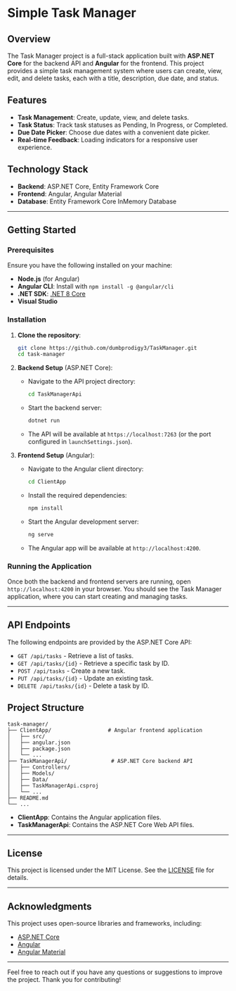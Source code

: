 ﻿# Simple Task Manager

## Overview

The Task Manager project is a full-stack application built with **ASP.NET Core** for the backend API and **Angular** for the frontend. This project provides a simple task management system where users can create, view, edit, and delete tasks, each with a title, description, due date, and status.

## Features

- **Task Management**: Create, update, view, and delete tasks.
- **Task Status**: Track task statuses as Pending, In Progress, or Completed.
- **Due Date Picker**: Choose due dates with a convenient date picker.
- **Real-time Feedback**: Loading indicators for a responsive user experience.

## Technology Stack

- **Backend**: ASP.NET Core, Entity Framework Core
- **Frontend**: Angular, Angular Material
- **Database**: Entity Framework Core InMemory Database

---

## Getting Started

### Prerequisites

Ensure you have the following installed on your machine:

- **Node.js** (for Angular)
- **Angular CLI**: Install with `npm install -g @angular/cli`
- **.NET SDK**: [.NET 8 Core](https://dotnet.microsoft.com/download)
- **Visual Studio**

### Installation

1. **Clone the repository**:
   ```bash
   git clone https://github.com/dumbprodigy3/TaskManager.git
   cd task-manager
   ```

2. **Backend Setup** (ASP.NET Core):
   - Navigate to the API project directory:
     ```bash
     cd TaskManagerApi
     ```

   - Start the backend server:
     ```bash
     dotnet run
     ```
   - The API will be available at `https://localhost:7263` (or the port configured in `launchSettings.json`).

3. **Frontend Setup** (Angular):
   - Navigate to the Angular client directory:
     ```bash
     cd ClientApp
     ```
   - Install the required dependencies:
     ```bash
     npm install
     ```
   - Start the Angular development server:
     ```bash
     ng serve
     ```
   - The Angular app will be available at `http://localhost:4200`.

### Running the Application

Once both the backend and frontend servers are running, open `http://localhost:4200` in your browser. You should see the Task Manager application, where you can start creating and managing tasks.

---

## API Endpoints

The following endpoints are provided by the ASP.NET Core API:

- `GET /api/tasks` - Retrieve a list of tasks.
- `GET /api/tasks/{id}` - Retrieve a specific task by ID.
- `POST /api/tasks` - Create a new task.
- `PUT /api/tasks/{id}` - Update an existing task.
- `DELETE /api/tasks/{id}` - Delete a task by ID.

## Project Structure

```
task-manager/
├── ClientApp/                  # Angular frontend application
│   ├── src/
│   ├── angular.json
│   ├── package.json
│   └── ...
├── TaskManagerApi/              # ASP.NET Core backend API
│   ├── Controllers/
│   ├── Models/
│   ├── Data/
│   ├── TaskManagerApi.csproj
│   └── ...
├── README.md
└── ...
```

- **ClientApp**: Contains the Angular application files.
- **TaskManagerApi**: Contains the ASP.NET Core Web API files.

---

## License

This project is licensed under the MIT License. See the [LICENSE](LICENSE) file for details.

---

## Acknowledgments

This project uses open-source libraries and frameworks, including:

- [ASP.NET Core](https://docs.microsoft.com/en-us/aspnet/core/?view=aspnetcore-8.0)
- [Angular](https://angular.io/)
- [Angular Material](https://material.angular.io/)

---

Feel free to reach out if you have any questions or suggestions to improve the project. Thank you for contributing!
